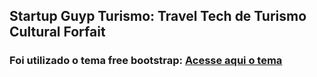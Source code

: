 ## Startup Guyp Turismo: Travel Tech de Turismo Cultural Forfait

### Foi utilizado o tema free bootstrap: [Acesse aqui o tema](https://startbootstrap.com/previews/agency)  

